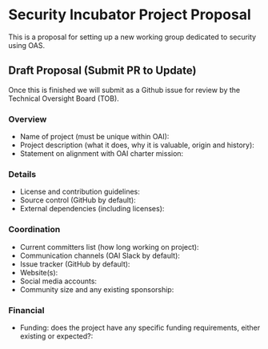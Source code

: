 # Security Incubator Project Proposal
This is a proposal for setting up a new working group dedicated to security using OAS.

## Draft Proposal (Submit PR to Update)
Once this is finished we will submit as a Github issue for review by the Technical Oversight Board (TOB).

### Overview

* Name of project (must be unique within OAI): 
* Project description (what it does, why it is valuable, origin and history): 
* Statement on alignment with OAI charter mission: 

### Details

* License and contribution guidelines: 
* Source control (GitHub by default): 
* External dependencies (including licenses): 

### Coordination

* Current committers list (how long working on project): 
* Communication channels (OAI Slack by default): 
* Issue tracker (GitHub by default): 
* Website(s): 
* Social media accounts: 
* Community size and any existing sponsorship: 

### Financial

* Funding: does the project have any specific funding requirements, either existing or expected?: 
